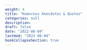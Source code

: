 ```yaml
---
weight: 4
title: "Humorous Anecdotes & Quotes"
categories: null
description: 
draft: false
date: "2022-08-04"
lastmod: "2022-08-04"
bookCollapseSection: true
---
```


